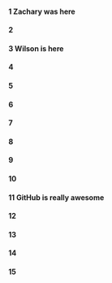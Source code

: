#### 1 Zachary was here 
#### 2
#### 3 Wilson is here  
#### 4
#### 5
#### 6
#### 7
#### 8
#### 9
#### 10
#### 11 GitHub is really awesome
#### 12
#### 13
#### 14
#### 15
